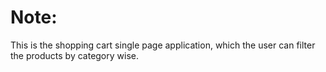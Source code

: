 # Note:

This is the shopping cart single page application, which the user can filter the products by category wise.
